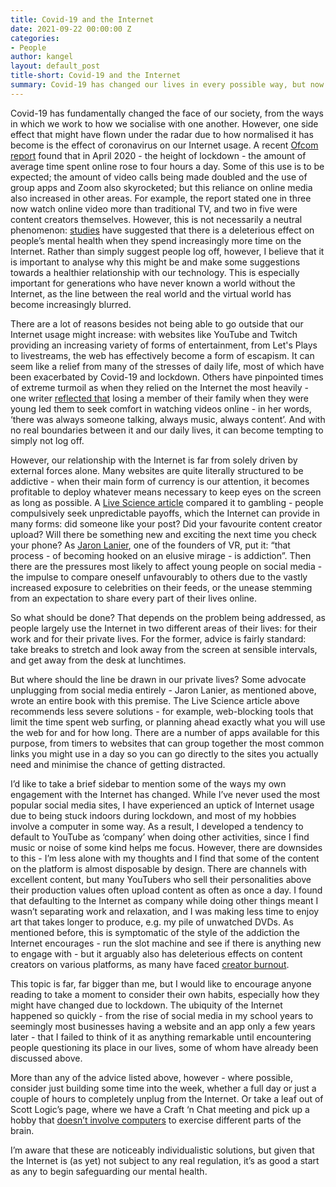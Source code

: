 ```yaml
---
title: Covid-19 and the Internet
date: 2021-09-22 00:00:00 Z
categories:
- People
author: kangel
layout: default_post
title-short: Covid-19 and the Internet
summary: Covid-19 has changed our lives in every possible way, but now that lockdowns are beginning to lift, it's important to take a moment to consider some changes that might have flown under the radar.
---
```


Covid-19 has fundamentally changed the face of our society, from the ways in which we work to how we socialise with one another. However, one side effect that might have flown under the radar due to how normalised it has become is the effect of coronavirus on our Internet usage. A recent [Ofcom report](https://www.ofcom.org.uk/about-ofcom/latest/media/media-releases/2020/uk-internet-use-surges) found that in April 2020 - the height of lockdown - the amount of average time spent online rose to four hours a day. Some of this use is to be expected; the amount of video calls being made doubled and the use of group apps and Zoom also skyrocketed; but this reliance on online media also increased in other areas. For example, the report stated one in three now watch online video more than traditional TV, and two in five were content creators themselves. However, this is not necessarily a neutral phenomenon: [studies](https://www.ncbi.nlm.nih.gov/pmc/articles/PMC7530416/) have suggested that there is a deleterious effect on people’s mental health when they spend increasingly more time on the Internet. Rather than simply suggest people log off, however, I believe that it is important to analyse why this might be and make some suggestions towards a healthier relationship with our technology. This is especially important for generations who have never known a world without the Internet, as the line between the real world and the virtual world has become increasingly blurred. 

There are a lot of reasons besides not being able to go outside that our Internet usage might increase: with websites like YouTube and Twitch providing an increasing variety of forms of entertainment, from Let's Plays to livestreams, the web has effectively become a form of escapism. It can seem like a relief from many of the stresses of daily life, most of which have been exacerbated by Covid-19 and lockdown. Others have pinpointed times of extreme turmoil as when they relied on the Internet the most heavily - one writer [reflected that](https://molden.medium.com/bo-burnhams-film-inside-made-me-face-my-internet-addiction-4035115e854f) losing a member of their family when they were young led them to seek comfort in watching videos online - in her words, ‘there was always someone talking, always music, always content’. And with no real boundaries between it and our daily lives, it can become tempting to simply not log off. 

However, our relationship with the Internet is far from solely driven by external forces alone. Many websites are quite literally structured to be addictive - when their main form of currency is our attention, it becomes profitable to deploy whatever means necessary to keep eyes on the screen as long as possible. A [Live Science article](https://www.livescience.com/34649-why-internet-is-addictive.html) compared it to gambling - people compulsively seek unpredictable payoffs, which the Internet can provide in many forms: did someone like your post? Did your favourite content creator upload? Will there be something new and exciting the next time you check your phone? As [Jaron Lanier](https://www.theguardian.com/books/2018/may/30/ten-arguments-deleting-your-social-media-accounts-right-now-jaron-lanier), one of the founders of VR, put it: “that process - of becoming hooked on an elusive mirage - is addiction”. Then there are the pressures most likely to affect young people on social media - the impulse to compare oneself unfavourably to others due to the vastly increased exposure to celebrities on their feeds, or the unease stemming from an expectation to share every part of their lives online.

So what should be done? That depends on the problem being addressed, as people largely use the Internet in two different areas of their lives: for their work and for their private lives. For the former, advice is fairly standard: take breaks to stretch and look away from the screen at sensible intervals, and get away from the desk at lunchtimes. 

But where should the line be drawn in our private lives? Some advocate unplugging from social media entirely - Jaron Lanier, as mentioned above, wrote an entire book with this premise. The Live Science article above recommends less severe solutions - for example, web-blocking tools that limit the time spent web surfing, or planning ahead exactly what you will use the web for and for how long. There are a number of apps available for this purpose, from timers to websites that can group together the most common links you might use in a day so you can go directly to the sites you actually need and minimise the chance of getting distracted. 

I’d like to take a brief sidebar to mention some of the ways my own engagement with the Internet has changed. While I’ve never used the most popular social media sites, I have experienced an uptick of Internet usage due to being stuck indoors during lockdown, and most of my hobbies involve a computer in some way. As a result, I developed a tendency to default to YouTube as ‘company’ when doing other activities, since I find music or noise of some kind helps me focus. However, there are downsides to this - I’m less alone with my thoughts and I find that some of the content on the platform is almost disposable by design. There are channels with excellent content, but many YouTubers who sell their personalities above their production values often upload content as often as once a day. I found that defaulting to the Internet as company while doing other things meant I wasn’t separating work and relaxation, and I was making less time to enjoy art that takes longer to produce, e.g. my pile of unwatched DVDs. As mentioned before, this is symptomatic of the style of the addiction the Internet encourages - run the slot machine and see if there is anything new to engage with - but it arguably also has deleterious effects on content creators on various platforms, as many have faced [creator burnout](https://www.polygon.com/2018/6/1/17413542/burnout-mental-health-awareness-youtube-elle-mills-el-rubius-bobby-burns-pewdiepie). 

This topic is far, far bigger than me, but I would like to encourage anyone reading to take a moment to consider their own habits, especially how they might have changed due to lockdown. The ubiquity of the Internet happened so quickly - from the rise of social media in my school years to seemingly most businesses having a website and an app only a few years later - that I failed to think of it as anything remarkable until encountering people questioning its place in our lives, some of whom have already been discussed above. 

More than any of the advice listed above, however - where possible, consider just building some time into the week, whether a full day or just a couple of hours to completely unplug from the Internet. Or take a leaf out of Scott Logic’s page, where we have a Craft ‘n Chat meeting and pick up a hobby that [doesn’t involve computers](https://stupidhobby.com/indoor-hobbies-that-dont-involve-screens/) to exercise different parts of the brain. 

I’m aware that these are noticeably individualistic solutions, but given that the Internet is (as yet) not subject to any real regulation, it’s as good a start as any to begin safeguarding our mental health. 

